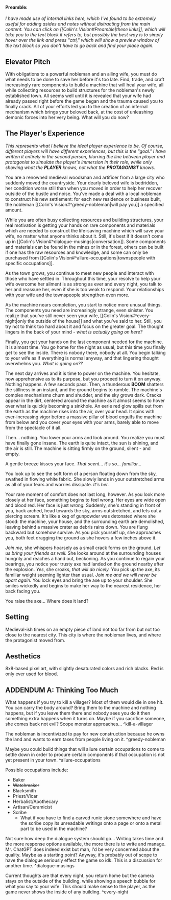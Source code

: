#### Preamble:
*I have made use of internal links here, which I've found to be extremely useful for adding asides and notes without distracting from the main content. You can click on [[Colin's Vision#Preamble|these links]], which will take you to the text block it refers to, but possibly the best way is to simply hover over the link and press "ctrl," which will show a preview window of the text block so you don't have to go back and find your place again.*

## Elevator Pitch
With obligations to a powerful nobleman and an ailing wife, you must do what needs to be done to save her before it's too late. Find, trade, and craft increasingly rare components to build a machine that will heal your wife, all while collecting resources to build structures for the nobleman's newly established town. All seems well until it is revealed that your wife had already passed right before the game began and the trauma caused you to finally crack. All of your efforts led you to the creation of an infernal mechanism which brings your beloved back, at the cost of unleashing demonic forces into her very being. What will you do now?

## The Player's Experience
*This represents what I believe the ideal player experience to be. Of course, different players will have different experiences, but this is the "goal." I have written it entirely in the second person, blurring the line between player and protagonist to simulate the player's immersion in their role, while only showing what the **PLAYER** knows, not what the **PROTAGONIST** knows.*

You are a renowned medieval woodsman and artificer from a large city who suddenly moved the countryside. Your dearly beloved wife is bedridden, her condition worse still than when you moved in order to help her recover outside of the bustle and noise. You've made a deal with a local nobleman to construct his new settlement: for each new residence or business built, the nobleman [[Colin's Vision#^greedy-nobleman|will pay you]] a specified amount. 

While you are often busy collecting resources and building structures, your real motivation is getting your hands on rare components and materials which are needed to construct the life-saving machine which will save your wife, no matter what anyone thinks about it. Still, it's best if it doesn't come up in [[Colin's Vision#^dialogue-musings|conversation]]. Some components and materials can be found in the mines or in the forest, others can be built if one has the raw resources and knowledge, and some can only be purchased from [[Colin's Vision#^allure-occupations|townspeople with specific occupations]].

As the town grows, you continue to meet new people and interact with those who have settled in. Throughout this time, your resolve to help your wife overcome her ailment is as strong as ever and every night, you talk to her and reassure her, even if she is too weak to respond. Your relationships with your wife and the townspeople strengthen even more.

As the machine nears completion, you start to notice more unusual things. The components you need are increasingly strange, even sinister. You realize that you've still never seen your wife, [[Colin's Vision#^every-night|only the outside of the house]] and what you've said to her. Still, you try not to think too hard about it and focus on the greater goal. The thought lingers in the back of your mind - *what is actually going on here?*

Finally, you get your hands on the last component needed for the machine. It is almost time. You go home for the night as usual, but this time you finally get to see the inside. There is nobody there, nobody at all. You begin talking to your wife as if everything is normal anyway, and that lingering thought overwhelms you. *What is going on??*

The next day arrives and it is time to power on the machine. You hesitate, now apprehensive as to its purpose, but you proceed to turn it on anyway. Nothing happens. A few seconds pass. Then, a thunderous **BOOM** shatters the stillness in an instant, and the ground begins to rumble. The machine's complex mechanisms churn and shudder, and the sky grows dark. Cracks appear in the dirt, centered around the machine as it almost seems to hover over what is quickly becoming a sinkhole. An eerie red glow spills out from the earth as the machine rises into the air, over your head. It spins with ever-increasing vigor before a massive pillar of blood engulfs the machine from below and you cover your eyes with your arms, barely able to move from the spectacle of it all.

Then... nothing. You lower your arms and look around. You realize you must have finally gone insane. The earth is quite intact, the sun is shining, and the air is still. The machine is sitting firmly on the ground, silent - and empty. 

A gentle breeze kisses your face. *That scent... it's so... familiar...*

You look up to see the soft form of a person floating down from the sky, swathed in flowing white fabric. She slowly lands in your outstretched arms as all of your fears and worries dissipate. *It's her.* 

Your rare moment of comfort does not last long, however. As you look more closely at her face, something begins to feel wrong. Her eyes are wide open and blood red. Her face is just *wrong.* Suddenly, she's standing in front of you, back arched, head towards the sky, arms outstretched, and lets out a piercing scream. It's like a keg of gunpowder was detonated where she stood: the machine, your house, and the surrounding earth are demolished, leaving behind a massive crater as debris rains down. You are flung backward but somehow survive. As you pick yourself up, she approaches you, both feet dragging the ground as she hovers a few inches above it.

*Join me*, she whispers hoarsely as a small crack forms on the ground. *Let us bring your friends as well.* She looks around at the surrounding houses hungrily and reaches a hand out, beckoning. As you continue to regain your bearings, you notice your trusty axe had landed on the ground nearby after the explosion. *Yes*, she croaks, *that will do nicely.* You pick up the axe, its familiar weight seeming lighter than usual. *Join me and we will never be apart again.* You lock eyes and bring the axe up to your shoulder. She smiles wickedly and begins to make her way to the nearest residence, her back facing you. 

You raise the axe...
Where does it land?

## Setting
Medieval-ish times on an empty piece of land not too far from but not too close to the nearest city. This city is where the nobleman lives, and where the protagonist moved from. 

## Aesthetics
8x8-based pixel art, with slightly desaturated colors and rich blacks. Red is only ever used for blood.

## ADDENDUM A: Thinking Too Much
What happens if you try to kill a villager? Most of them would die in one hit. You can carry the body around? Bring them to the machine and nothing happens, but if you leave them there and nobody sees you do it then something extra happens when it turns on. Maybe if you sacrifice someone, she comes back not evil? Scope monster approaches... ^kill-a-villager

The nobleman is incentivized to pay for new construction because he owns the land and wants to earn taxes from people living on it. ^greedy-nobleman

Maybe you could build things that will allure certain occupations to come to settle down in order to procure certain components if that occupation is not yet present in your town. ^allure-occupations

Possible occupations include:
- Baker
- ~~Watchmaker~~
- Blacksmith
- Priest/Vicar
- Herbalist/Apothecary
- Artisan/Ceramicist
- Scribe
	- What if you have to find a carved runic stone somewhere and have the scribe copy its unreadable writings onto a page or onto a metal part to be used in the machine?


Not sure how deep the dialogue system should go... Writing takes time and the more response options available, the more there is to write and manage. Mr. ChatGPT does indeed exist but man, I'd be very concerned about the quality. Maybe as a starting point? Anyway, it's probably out of scope to have the dialogue seriously effect the game so idk. This is a discussion for another time. ^dialogue-musings

Current thoughts are that every night, you return home but the camera stays on the outside of the building, while showing a speech bubble for what you say to your wife. This should make sense to the player, as the game never shows the inside of any building. ^every-night